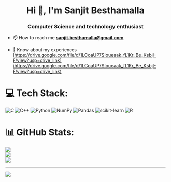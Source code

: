 
<h1 align="center">Hi 👋, I'm Sanjit Besthamalla</h1>
<h3 align="center">Computer Science and technology enthusiast</h3>

- 📫 How to reach me **sanjit.besthamalla@gmail.com**

- 📄 Know about my experiences [https://drive.google.com/file/d/1LCoaUP7SIoueaak_fL1Kr_Be_KsbjI-F/view?usp=drive_link](https://drive.google.com/file/d/1LCoaUP7SIoueaak_fL1Kr_Be_KsbjI-F/view?usp=drive_link)



# 💻 Tech Stack:
![C](https://img.shields.io/badge/c-%2300599C.svg?style=for-the-badge&logo=c&logoColor=white) ![C++](https://img.shields.io/badge/c++-%2300599C.svg?style=for-the-badge&logo=c%2B%2B&logoColor=white) ![Python](https://img.shields.io/badge/python-3670A0?style=for-the-badge&logo=python&logoColor=ffdd54) ![NumPy](https://img.shields.io/badge/numpy-%23013243.svg?style=for-the-badge&logo=numpy&logoColor=white) ![Pandas](https://img.shields.io/badge/pandas-%23150458.svg?style=for-the-badge&logo=pandas&logoColor=white) ![scikit-learn](https://img.shields.io/badge/scikit--learn-%23F7931E.svg?style=for-the-badge&logo=scikit-learn&logoColor=white) ![R](https://img.shields.io/badge/r-%23276DC3.svg?style=for-the-badge&logo=r&logoColor=white)
# 📊 GitHub Stats:
![](https://github-readme-stats.vercel.app/api?username=Sanjit1806&theme=blue-green&hide_border=false&include_all_commits=false&count_private=false)<br/>
![](https://github-readme-streak-stats.herokuapp.com/?user=Sanjit1806&theme=blue-green&hide_border=false)<br/>
![](https://github-readme-stats.vercel.app/api/top-langs/?username=Sanjit1806&theme=blue-green&hide_border=false&include_all_commits=false&count_private=false&layout=compact)

---
[![](https://visitcount.itsvg.in/api?id=Sanjit1806&icon=0&color=0)](https://visitcount.itsvg.in)



